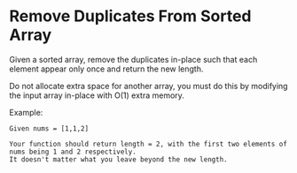 # Remove Duplicates From Sorted Array

Given a sorted array, remove the duplicates in-place such that each element appear only once and return the new length.

Do not allocate extra space for another array, you must do this by modifying the input array in-place with O(1) extra memory.

Example:
```
Given nums = [1,1,2]

Your function should return length = 2, with the first two elements of nums being 1 and 2 respectively.
It doesn't matter what you leave beyond the new length.
```
